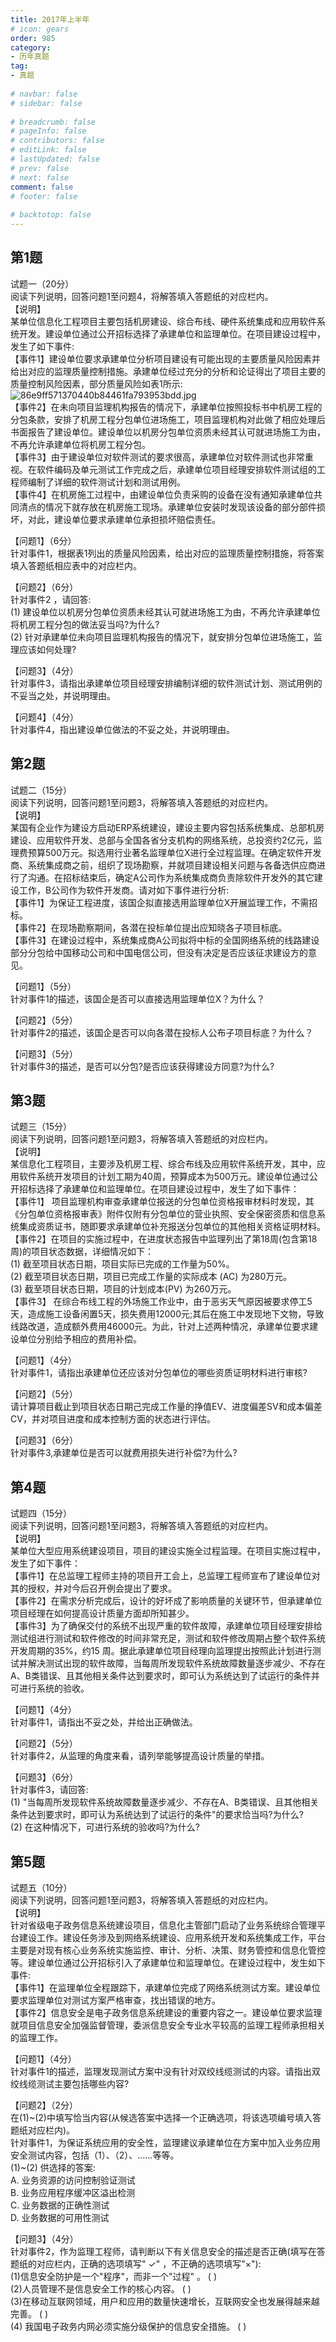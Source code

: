 ```yaml
---  
title: 2017年上半年  
# icon: gears  
order: 985  
category:  
- 历年真题  
tag:  
- 真题  
  
# navbar: false  
# sidebar: false  
  
# breadcrumb: false  
# pageInfo: false  
# contributors: false  
# editLink: false  
# lastUpdated: false  
# prev: false  
# next: false  
comment: false  
# footer: false  
  
# backtotop: false  
---  
```

## 第1题 ##

试题一（20分）  
阅读下列说明，回答问题1至问题4，将解答填入答题纸的对应栏内。  
【说明】  
某单位信息化工程项目主要包括机房建设、综合布线、硬件系统集成和应用软件系统开发。建设单位通过公开招标选择了承建单位和监理单位。在项目建设过程中，发生了如下事件:  
【事件1】建设单位要求承建单位分析项目建设有可能出现的主要质量风险因素并给出对应的监理质量控制措施。承建单位经过充分的分析和论证得出了项目主要的质量控制风险因素，部分质量风险如表1所示:  
![86e9ff571370440b84461fa793953bdd.jpg][]  
【事件2】在未向项目监理机构报告的情况下，承建单位按照投标书中机房工程的分包条款，安排了机房工程分包单位进场施工，项目监理机构对此做了相应处理后书面报告了建设单位。建设单位以机房分包单位资质未经其认可就进场施工为由，不再允许承建单位将机房工程分包。  
【事件3】由于建设单位对软件测试的要求很高，承建单位对软件测试也非常重视。在软件编码及单元测试工作完成之后，承建单位项目经理安排软件测试组的工程师编制了详细的软件测试计划和测试用例。  
【事件4】在机房施工过程中，由建设单位负责采购的设备在没有通知承建单位共同清点的情况下就存放在机房施工现场。承建单位安装时发现该设备的部分部件损坏，对此，建设单位要求承建单位承担损坏赔偿责任。  
  
【问题1】（6分）  
针对事件1，根据表1列出的质量风险因素，给出对应的监理质量控制措施，将答案填入答题纸相应表中的对应栏内。  
  
【问题2】（6分）  
针对事件2 ，请回答:  
(1) 建设单位以机房分包单位资质未经其认可就进场施工为由，不再允许承建单位将机房工程分包的做法妥当吗?为什么?  
(2) 针对承建单位未向项目监理机构报告的情况下，就安排分包单位进场施工，监理应该如何处理?  
  
【问题3】（4分）  
针对事件3，请指出承建单位项目经理安排编制详细的软件测试计划、测试用例的不妥当之处，并说明理由。  
  
【问题4】（4分）  
针对事件4，指出建设单位做法的不妥之处，并说明理由。  


## 第2题 ##

试题二（15分）  
阅读下列说明，回答问题1至问题3，将解答填入答题纸的对应栏内。  
【说明】  
某国有企业作为建设方启动ERP系统建设，建设主要内容包括系统集成、总部机房建设、应用软件开发、总部与全国各省分支机构的网络系统，总投资约2亿元，监理费预算500万元。拟选用行业著名监理单位X进行全过程监理。在确定软件开发商、系统集成商之前，组织了现场勘察，并就项目建设相关问题与各备选供应商进行了沟通。在招标结束后，确定A公司作为系统集成商负责除软件开发外的其它建设工作，B公司作为软件开发商。请对如下事件进行分析:  
【事件1】为保证工程进度，该国企拟直接选用监理单位X开展监理工作，不需招标。  
【事件2】在现场勘察期间，各潜在投标单位提出应知晓各子项目标底。  
【事件3】在建设过程中，系统集成商A公司拟将中标的全国网络系统的线路建设部分分包给中国移动公司和中国电信公司，但没有决定是否应该征求建设方的意见。  
  
【问题1】（5分）  
针对事件1的描述，该国企是否可以直接选用监理单位X？为什么？  
  
【问题2】（5分）  
针对事件2的描述，该国企是否可以向各潜在投标人公布子项目标底？为什么？  
  
【问题3】（5分）  
针对事件3的描述，是否可以分包?是否应该获得建设方同意?为什么?  


## 第3题 ##

试题三（15分）  
阅读下列说明，回答问题1至问题3，将解答填入答题纸的对应栏内。  
【说明】  
某信息化工程项目，主要涉及机房工程、综合布线及应用软件系统开发，其中，应用软件系统开发项目的计划工期为40周，预算成本为500万元。建设单位通过公开招标选择了承建单位和监理单位。在项目建设过程中，发生了如下事件：  
【事件1】 项目监理机构审查承建单位报送的分包单位资格报审材料时发现，其《分包单位资格报审表》附件仅附有分包单位的营业执照、安全保密资质和信息系统集成资质证书，随即要求承建单位补充报送分包单位的其他相关资格证明材料。  
【事件2】在项目的实施过程中，在进度状态报告中监理列出了第18周(包含第18 周)的项目状态数据，详细情况如下：  
(1) 截至项目状态日期，项目实际已完成的工作量为50%。  
(2) 截至项目状态日期，项目已完成工作量的实际成本 (AC) 为280万元。  
(3) 截至项目状态日期，项目的计划成本(PV) 为260万元。  
【事件3】 在综合布线工程的外场施工作业中，由于恶劣天气原因被要求停工5天，造成施工设备闲置5天，损失费用12000元;其后在施工中发现地下文物，导致线路改道，造成额外费用46000元。为此，针对上述两种情况，承建单位要求建设单位分别给予相应的费用补偿。  
  
【问题1】（4分）  
针对事件1，请指出承建单位还应该对分包单位的哪些资质证明材料进行审核?  
  
【问题2】（5分）  
请计算项目截止到项目状态日期己完成工作量的挣值EV、进度偏差SV和成本偏差CV，并对项目进度和成本控制方面的状态进行评估。  
  
【问题3】（6分）  
针对事件3,承建单位是否可以就费用损失进行补偿?为什么?  


## 第4题 ##

试题四（15分）  
阅读下列说明，回答问题1至问题3，将解答填入答题纸的对应栏内。  
【说明】  
某单位大型应用系统建设项目，项目的建设实施全过程监理。在项目实施过程中，发生了如下事件：  
【事件1】在总监理工程师主持的项目开工会上，总监理工程师宣布了建设单位对其的授权，并对今后召开例会提出了要求。  
【事件2】在需求分析完成后，设计的好坏成了影响质量的关键环节，但承建单位项目经理在如何提高设计质量方面却所知甚少。  
【事件3】为了确保交付的系统不出现严重的软件故障，承建单位项目经理安排给测试组进行测试和软件修改的时间非常充足，测试和软件修改周期占整个软件系统开发周期的35%，约15 周。据此承建单位项目经理向监理提出按照此计划进行测试并解决测试出现的软件故障，当每周所发现软件系统故障数量逐步减少、不存在A、B类错误、且其他相关条件达到要求时，即可认为系统达到了试运行的条件并可进行系统的验收。  
  
【问题1】（4分）  
针对事件1，请指出不妥之处，并给出正确做法。  
  
【问题2】（5分）  
针对事件2，从监理的角度来看，请列举能够提高设计质量的举措。  
  
【问题3】（6分）  
针对事件3，请回答:  
(1) "当每周所发现软件系统故障数量逐步减少、不存在A、B类错误、且其他相关条件达到要求时，即可认为系统达到了试运行的条件"的要求恰当吗?为什么?  
(2) 在这种情况下，可进行系统的验收吗?为什么?  


## 第5题 ##

试题五（10分）  
阅读下列说明，回答问题1至问题3，将解答填入答题纸的对应栏内。  
【说明】  
针对省级电子政务信息系统建设项目，信息化主管部门启动了业务系统综合管理平台建设工作。建设任务涉及到网络系统建设、应用系统开发和系统集成工作，平台主要是对现有核心业务系统实施监控、审计、分析、决策、财务管控和信息化管控等。建设单位通过公开招标引入了承建单位和监理单位。在建设过程中，发生如下事件:  
【事件1】在监理单位全程跟踪下，承建单位完成了网络系统测试方案。建设单位要求监理单位对测试方案严格审查，找出错误的地方。  
【事件2】信息安全是电子政务信息系统建设的重要内容之一。建设单位要求监理就项目信息安全加强监督管理，委派信息安全专业水平较高的监理工程师承担相关的监理工作。  
  
【问题1】（4分）  
针对事件1的描述，监理发现测试方案中没有针对双绞线缆测试的内容。请指出双绞线缆测试主要包括哪些内容?  
  
【问题2】（2分）  
在(1)~(2)中填写恰当内容(从候选答案中选择一个正确选项，将该选项编号填入答题纸对应栏内)。  
针对事件1，为保证系统应用的安全性，监理建议承建单位在方案中加入业务应用安全测试内容，包括（1）、（2）、……等等。  
(1)~(2) 供选择的答案:  
A. 业务资源的访问控制验证测试  
B. 业务应用程序缓冲区溢出检测  
C. 业务数据的正确性测试  
D. 业务数据的可用性测试  
  
【问题3】（4分）  
针对事件2，作为监理工程师，请判断以下有关信息安全的描述是否正确(填写在答题纸的对应栏内，正确的选项填写" ✓" ，不正确的选项填写"×"):  
(1)信息安全防护是一个"程序"，而非一个"过程" 。 ( )  
(2)人员管理不是信息安全工作的核心内容。 ( )  
(3)在移动互联网领域，用户和应用的数量快速增长，互联网安全也发展得越来越完善。 ( )  
(4) 我国电子政务内网必须实施分级保护的信息安全措施。 ( )  



[86e9ff571370440b84461fa793953bdd.jpg]: https://www.xkxxkx.cn/file/exam/software/信息系统监理师/案例/第1题/86e9ff571370440b84461fa793953bdd.jpg
